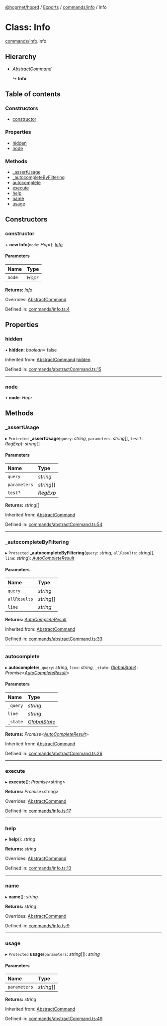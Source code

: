 [@hoprnet/hoprd](../README.md) / [Exports](../modules.md) / [commands/info](../modules/commands_info.md) / Info

# Class: Info

[commands/info](../modules/commands_info.md).Info

## Hierarchy

- [_AbstractCommand_](commands_abstractcommand.abstractcommand.md)

  ↳ **Info**

## Table of contents

### Constructors

- [constructor](commands_info.info.md#constructor)

### Properties

- [hidden](commands_info.info.md#hidden)
- [node](commands_info.info.md#node)

### Methods

- [\_assertUsage](commands_info.info.md#_assertusage)
- [\_autocompleteByFiltering](commands_info.info.md#_autocompletebyfiltering)
- [autocomplete](commands_info.info.md#autocomplete)
- [execute](commands_info.info.md#execute)
- [help](commands_info.info.md#help)
- [name](commands_info.info.md#name)
- [usage](commands_info.info.md#usage)

## Constructors

### constructor

\+ **new Info**(`node`: _Hopr_): [_Info_](commands_info.info.md)

#### Parameters

| Name   | Type   |
| :----- | :----- |
| `node` | _Hopr_ |

**Returns:** [_Info_](commands_info.info.md)

Overrides: [AbstractCommand](commands_abstractcommand.abstractcommand.md)

Defined in: [commands/info.ts:4](https://github.com/hoprnet/hoprnet/blob/448a47a/packages/hoprd/src/commands/info.ts#L4)

## Properties

### hidden

• **hidden**: _boolean_= false

Inherited from: [AbstractCommand](commands_abstractcommand.abstractcommand.md).[hidden](commands_abstractcommand.abstractcommand.md#hidden)

Defined in: [commands/abstractCommand.ts:15](https://github.com/hoprnet/hoprnet/blob/448a47a/packages/hoprd/src/commands/abstractCommand.ts#L15)

---

### node

• **node**: _Hopr_

## Methods

### \_assertUsage

▸ `Protected` **\_assertUsage**(`query`: _string_, `parameters`: _string_[], `test?`: _RegExp_): _string_[]

#### Parameters

| Name         | Type       |
| :----------- | :--------- |
| `query`      | _string_   |
| `parameters` | _string_[] |
| `test?`      | _RegExp_   |

**Returns:** _string_[]

Inherited from: [AbstractCommand](commands_abstractcommand.abstractcommand.md)

Defined in: [commands/abstractCommand.ts:54](https://github.com/hoprnet/hoprnet/blob/448a47a/packages/hoprd/src/commands/abstractCommand.ts#L54)

---

### \_autocompleteByFiltering

▸ `Protected` **\_autocompleteByFiltering**(`query`: _string_, `allResults`: _string_[], `line`: _string_): [_AutoCompleteResult_](../modules/commands_abstractcommand.md#autocompleteresult)

#### Parameters

| Name         | Type       |
| :----------- | :--------- |
| `query`      | _string_   |
| `allResults` | _string_[] |
| `line`       | _string_   |

**Returns:** [_AutoCompleteResult_](../modules/commands_abstractcommand.md#autocompleteresult)

Inherited from: [AbstractCommand](commands_abstractcommand.abstractcommand.md)

Defined in: [commands/abstractCommand.ts:33](https://github.com/hoprnet/hoprnet/blob/448a47a/packages/hoprd/src/commands/abstractCommand.ts#L33)

---

### autocomplete

▸ **autocomplete**(`_query`: _string_, `line`: _string_, `_state`: [_GlobalState_](../modules/commands_abstractcommand.md#globalstate)): _Promise_<[_AutoCompleteResult_](../modules/commands_abstractcommand.md#autocompleteresult)\>

#### Parameters

| Name     | Type                                                                |
| :------- | :------------------------------------------------------------------ |
| `_query` | _string_                                                            |
| `line`   | _string_                                                            |
| `_state` | [_GlobalState_](../modules/commands_abstractcommand.md#globalstate) |

**Returns:** _Promise_<[_AutoCompleteResult_](../modules/commands_abstractcommand.md#autocompleteresult)\>

Inherited from: [AbstractCommand](commands_abstractcommand.abstractcommand.md)

Defined in: [commands/abstractCommand.ts:26](https://github.com/hoprnet/hoprnet/blob/448a47a/packages/hoprd/src/commands/abstractCommand.ts#L26)

---

### execute

▸ **execute**(): _Promise_<string\>

**Returns:** _Promise_<string\>

Overrides: [AbstractCommand](commands_abstractcommand.abstractcommand.md)

Defined in: [commands/info.ts:17](https://github.com/hoprnet/hoprnet/blob/448a47a/packages/hoprd/src/commands/info.ts#L17)

---

### help

▸ **help**(): _string_

**Returns:** _string_

Overrides: [AbstractCommand](commands_abstractcommand.abstractcommand.md)

Defined in: [commands/info.ts:13](https://github.com/hoprnet/hoprnet/blob/448a47a/packages/hoprd/src/commands/info.ts#L13)

---

### name

▸ **name**(): _string_

**Returns:** _string_

Overrides: [AbstractCommand](commands_abstractcommand.abstractcommand.md)

Defined in: [commands/info.ts:9](https://github.com/hoprnet/hoprnet/blob/448a47a/packages/hoprd/src/commands/info.ts#L9)

---

### usage

▸ `Protected` **usage**(`parameters`: _string_[]): _string_

#### Parameters

| Name         | Type       |
| :----------- | :--------- |
| `parameters` | _string_[] |

**Returns:** _string_

Inherited from: [AbstractCommand](commands_abstractcommand.abstractcommand.md)

Defined in: [commands/abstractCommand.ts:49](https://github.com/hoprnet/hoprnet/blob/448a47a/packages/hoprd/src/commands/abstractCommand.ts#L49)
